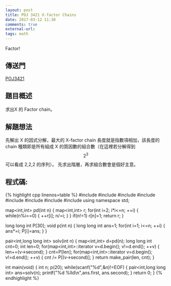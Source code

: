 ```yaml
---
layout: post
title: POJ 3421 X-factor Chains
date: 2017-03-12 11:30
comments: true
external-url:
tags: math
---
```


Factor!

## 傳送門
[POJ3421](http://poj.org/problem?id=3421)

## 題目概述
求出X 的 Factor chain。


## 解題想法
先解出 X 的因式分解，最大的 X-factor chain 長度就是指數項相加，該長度的 chain 種類即是所有組成 X 的質因數的組合數（在這裡若分解得到 $$2^{3}$$ 可以看成 2,2,2 的序列）。
先求出階層，再求組合數會是個好主意。

## 程式碼:

{% highlight cpp linenos=table %}
#include <iostream>
#include <string>
#include <algorithm>
#include <functional>
#include <map>
#include <cstdio>
#include <cstdlib>
#include <cstring>
using namespace std;

map<int,int> pd(int n) {
    map<int,int> r;
    for(int i=2; i*i<=n; ++i) {
        while(n%i==0) {
            ++r[i];
            n/=i;
        }
    }
    if(n!=1) r[n]=1;
    return r;
}

long long int P[30];
void p(int n) {
    long long int ans=1;
    for(int i=1; i<=n; ++i) {
        ans*=i;
        P[i]=ans;
    }
}

pair<int,long long int> solv(int n) {
    map<int,int> d=pd(n);
    long long int cnt=0;
    int len=0;
    for(map<int,int>::iterator v=d.begin(); v!=d.end(); ++v) {
        len+=(v->second);
    }
    cnt=P[len];
    for(map<int,int>::iterator v=d.begin(); v!=d.end(); ++v) {
        cnt /= P[(v->second)];
    }
    return make_pair(len, cnt);
}


int main(void) {
    int n;
    p(20);
    while(scanf("%d",&n)!=EOF) {
        pair<int,long long int> ans=solv(n);
        printf("%d %lld\n",ans.first, ans.second);
    }
    return 0;
}
{% endhighlight %}

